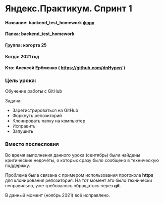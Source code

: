 # Яндекс.Практикум. Спринт 1

#### Название: backend_test_homework [форк](https://github.com/yandex-praktikum/backend_test_homework)
#### Папка: backend_test_homework
#### Группа: когорта 25
#### Когда: 2021 год
#### Кто: Алексей Ерёменко ( https://github.com/dnHyper/ )

### Цель урока:
Обучение работы с GitHub

Задача:
- Зарегистрироваться на GitHub
- Форкнуть репозиторий
- Клонировать папку на компьютер
- Исправить
- Запушить

### Вместо послесловия

Во время выполнения данного урока (сентябрь) были найдены критические недочёты, о которых сразу было сообщено в техническую поддержку.

Проблема была связана с примером использования протокола **https** для клонирования репозитория. На тот момент это было технически неправильно, уже требовалось обращаться через **git**.

В данный момент (ноябрь 2021) всё исправлено.
